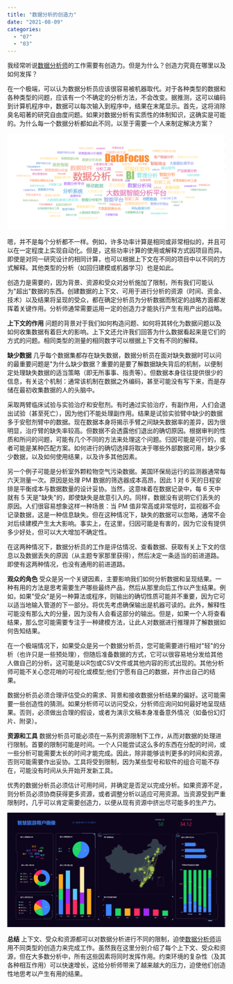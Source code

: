 ```yaml
---
title: "数据分析的创造力"
date: "2021-08-09"
categories: 
  - "07"
  - "03"
---
```


我经常听说[数据分析师](https://www.datafocus.ai/)的工作需要有创造力。但是为什么？创造力究竟在哪里以及如何发挥？

在一个极端，可以认为数据分析员应该很容易被机器取代。对于各种类型的数据和各种类型的问题，应该有一个不确定的分析方法，不会改变。据推测，这可以编码到计算机程序中，数据可以每次输入到程序中，结果在末尾显示。首先，这将消除臭名昭著的研究自由度问题。如果对数据分析有实质性的体制知识，这确实是可能的。为什么每一个数据分析都如此不同，以至于需要一个人来制定解决方案？

![84e38ca78515.png](images/84e38ca78515-png.png)

嗯，并不是每个分析都不一样。例如，许多功率计算是相同或非常相似的，并且可以在一定程度上实现自动化。但是，这些功率计算的使用或解释方式因项目而异。即使是对同一研究设计的相同计算，也可以根据上下文在不同的项目中以不同的方式解释。其他类型的分析（如回归建模或机器学习）也是如此。

创造力是需要的，因为背景、资源和受众对分析施加了限制，所有我们可能认为"超出"数据的东西。创建数据的上下文、可用于进行分析的资源（时间、资金、技术）以及结果将呈现的受众，都在确定分析员为分析数据而制定的战略方面都发挥着关键作用。分析师通常需要运用一定的创造力才能执行产生有用产出的战略。

**上下文的作用** 问题的背景对于我们如何构造问题、如何将其转化为数据问题以及如何收集数据有着巨大的影响。上下文还允许我们回答为什么数据看起来是它们的方式的问题。相同类型的测量的相同数字可以根据上下文有不同的解释。

**缺少数据** 几乎每个数据集都存在缺失数据，数据分析员在面对缺失数据时可以问的最重要问题是"为什么缺少数据？重要的是要了解数据缺失背后的机制，以便制定处理缺失数据的适当策略（即无所事事、指责等）。但数据本身往往提供很少的信息，有关这个机制：通常该机制在数据之外编码，甚至可能没有写下来，而是存储在最初收集数据的人的头脑中。

采取两臂临床试验与实验治疗和安慰剂。有时通过实验治疗，有副作用，人们会退出试验（甚至死亡），因为他们不能处理副作用。结果是试验实验臂中缺少的数据多于安慰剂臂中的数据。现在数据本身将揭示手臂之间缺失数据率的差异，因为很明显，治疗臂的缺失率较高。但数据不会透露他们退出的确切原因。根据审判的性质和所问的问题，可能有几个不同的方法来处理这个问题。归因可能是可行的，或者可能是某种匹配方案。如何进行的确切选择将取决于哪些外部数据可用，缺少多少数据，以及如何使用结果，以及许多其他因素。

另一个例子可能是分析室外颗粒物空气污染数据。美国环保局运行的监测器通常每六天测量一次。原因是处理 PM 数据的筛选器成本高昂，因此 1 对 6 天的日程安排是平衡成本与数据数量的设计妥协。当然，这意味着在数据记录中，每 6 天中就有 5 天是"缺失"的，即使缺失是故意引入的。同样，数据没有说明它们丢失的原因。人们很容易想象这样一种场景：当 PM 值非常高或非常低时，监视器不会记录数据，这是一种信息缺失。但在这种情况下，缺失的数据可以忽略，通常不会对后续建模产生太大影响。事实上，在这里，归因可能是有害的，因为它没有提供多少好处，但可以大大增加不确定性。

在这两种情况下，数据分析员的工作是评估情况、查看数据、获取有关上下文的信息以及数据丢失的原因（从主题专家那里获得），然后决定一条适当的前进道路。即使有这两种情况，也没有通用的前进道路。

**观众的角色** 受众是另一个关键因素，主要影响我们如何分析数据和呈现结果。一种有用的方法是思考需要生产哪些最终产品，然后从那里向后工作以产生结果。例如，如果"受众"是另一种算法或程序，则输出的确切性质可能并不重要，因为它可以适当地输入管道的下一部分。将优先考虑确保输出是机器可读的。此外，解释性可能没有那么大的分量，因为没有人会看这部分的输出。但是，如果一个人将查看结果，那么您可能需要专注于一种建模方法，让此人对数据进行推理并了解数据如何告知结果。

在一个极端情况下，如果受众是另一个数据分析员，您可能需要进行相对"轻"的分析（也许只是一些预处理），但随后准备数据的方式，它可以很容易地分发给其他人做自己的分析。这可能是以R包或CSV文件或其他内容的形式出现的。其他分析师可能不关心您花哨的可视化或模型;他们宁愿有自己的数据，并作出自己的结果。

数据分析员必须合理评估受众的需求、背景和接收数据分析结果的偏好。这可能需要一些创造性的猜测。如果分析师可以访问受众，分析师应询问如何最好地呈现结果。否则，必须做出合理的假设，或者为演示文稿本身准备意外情况（如备份幻灯片、附录）。

**资源和工具** 数据分析员可能必须在一系列资源限制下工作，从而对数据的处理进行限制。首要的限制可能是时间。一个人只能尝试这么多的东西在分配的时间，或一些分析可能需要太长的时间才能完成。因此，除非能够谈判更多的时间和资源，否则可能需要作出妥协。工具将受到限制，因为某些型号和软件的组合可能不存在，可能没有时间从头开始开发新工具。

优秀的数据分析员必须估计可用时间，并确定是否足以完成分析。如果资源不足，则分析员必须协商获得更多资源，或者调整分析以适应可用资源。当资源受到严重限制时，几乎可以肯定需要创造力，以便从现有资源中挤出尽可能多的生产力。

![2](images/2.png)

**总结** 上下文、受众和资源都可以对数据分析进行不同的限制，迫使[数据分析师](https://www.datafocus.ai/)运用不同类型的创造力来完成工作。虽然我在这里分别介绍了每个上下文、受众和资源，但在大多数分析中，所有这些因素将同时发挥作用。约束环境的复杂性（及其各种相互作用）可以快速增长，这给分析师带来了越来越大的压力，迫使他们创造性地思考以产生有用的结果。
